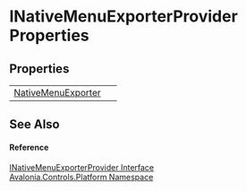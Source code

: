 # INativeMenuExporterProvider Properties




## Properties
<table>
<tr>
<td><a href="P_Avalonia_Controls_Platform_INativeMenuExporterProvider_NativeMenuExporter">NativeMenuExporter</a></td>
<td> </td>
</tr>
</table>

## See Also


#### Reference
<a href="T_Avalonia_Controls_Platform_INativeMenuExporterProvider">INativeMenuExporterProvider Interface</a>  
<a href="N_Avalonia_Controls_Platform">Avalonia.Controls.Platform Namespace</a>  
